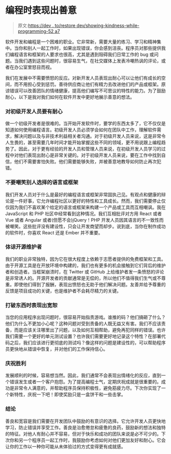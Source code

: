 # 编程时表现出善意

> 原文:[https://dev . to/restore dev/showing-kindness-while-programming-52 a7](https://dev.to/restoreddev/showing-kindness-while-programming-52a7)

软件开发和编程是一个困难的职业。它非常新，需要大量的练习、学习和精神集中。当你和别人一起工作时，如果出现错误，你会感到沮丧。程序员对那些提供我们编程语言和框架的人要求也很高，尤其是遇到阻碍我们日常工作的 bug 或问题。当我们遇到这些问题时，很容易生气，在社交媒体上发表冷嘲热讽的评论，或者在办公室里怒目而视。

我们在发展中不需要愤怒的反应。对新开发人员表现出耐心可以让他们有成长的空间，而不用担心受到惩罚。善待供应商让他们有精力去改进他们的产品或框架。原谅错误可以改善团队的情绪健康，提高他们编写不可思议的特性的能力。为了鼓励耐心，以下是我对我们如何在软件开发中更好地展示善意的想法。

### 对初级开发人员要有耐心

做一个初级开发者是很难的。当开始开发软件时，要学的东西太多了，它不仅仅是知道如何使用编程语言。初级开发人员必须学会如何在团队中工作，理解软件需求，解决问题以及与非技术利益相关者沟通。对于初级开发人员来说，这是非常令人生畏的，甚至需要几年时间才能开始掌握这些不同的领域，更不用说跟上编程趋势了。因此，对于更有经验的开发人员和管理人员来说，在初级开发人员学习的过程中对他们表现出耐心是非常关键的。对于初级开发人员来说，要在工作中找到自信，他们不需要害怕失败。他们需要能够失败，并被善意地教导如何防止再次犯错。

### 不要嘲笑别人选择的语言或框架

我们开发人员对于什么是最好的编程语言或框架非常固执己见。有观点和健康的辩论是一件好事，它允许编程社区以更好的特性和工具成长。然而，我们需要停止仅仅因为我们不喜欢某个给定的语言或框架来构建一个产品或工具而互相嘲讽。我在 JavaScript 和 PHP 社区中经常看到这种情况。我们互相批评对方用 React 或者 Vue 或者 Angular 或者(但愿不会)jQuery！PHP 开发人员因其语言的不一致性而被嘲笑。这些批评没有建设性，只会让开发商望而却步。说到底，当你在制作成功的软件时，你喜欢 React 还是 Ember 并不重要。

### 体谅开源维护者

我们的职业非常独特，因为它在很大程度上依赖于志愿者提供的免费框架和工具。由于开源工具是在开放环境中构建的，我们也有更多的机会接触到它们背后的维护者和创造者。当框架崩溃时，在 Twitter 或 GitHub 上给维护者发一条愤怒的评论是非常诱人的。开源开发者的贡献通常是无偿的，所以他们不值得我们生气或不尊重。即使他们得到了报酬，表现出愤怒也无助于他们解决问题。友善并给予尊重的反馈是项目成功的关键，也是维护者不会耗尽精力的关键。

### 打破东西时表现出宽恕

当您的应用程序出现问题时，很容易开始指责游戏。谁推的码？他们搞砸了什么？他们为什么不更加小心呢？这种问题对受到责备的人既无益又有害。我们不应该责备，而是应该关注哪里出了问题，以及如何互相帮助，避免再犯同样的错误。也许我们需要一个更好的单元测试设置？也许我们需要更好地记录这个特性？在部署代码之后，我们应该进行更彻底的测试吗？像这样的问题是建设性的，可以帮助程序员更快地从错误中恢复，并对他们的工作保持信心。

### 庆祝胜利

发展顺利的时候，容易想当然。因此，我们通常不会表现出情绪化的反应，直到一个错误发生或者一个客户抱怨。为了提高编程士气，定期庆祝成就是很重要的。成功是非常令人满意的，并帮助程序员保持积极性，避免筋疲力尽。下次你实现了一个新特性，庆祝一下吧！即使奖励只是一盒饼干和一些击掌。

### 结论

善良和宽容是我们需要在开发团队中鼓励的有意识的选择。它允许开发人员更快地学习，防止错误并享受工作。善良是治愈倦怠和疲惫的良药，鼓励新的想法和独特的特征。对他人有耐心并不容易，但对于快乐和成功的团队来说是必不可少的。下次你和另一个程序员一起工作时，我鼓励你考虑如何对他们更加友好和耐心。它会让你的工作以一种你可能从未体验过的方式变得更有成就感。